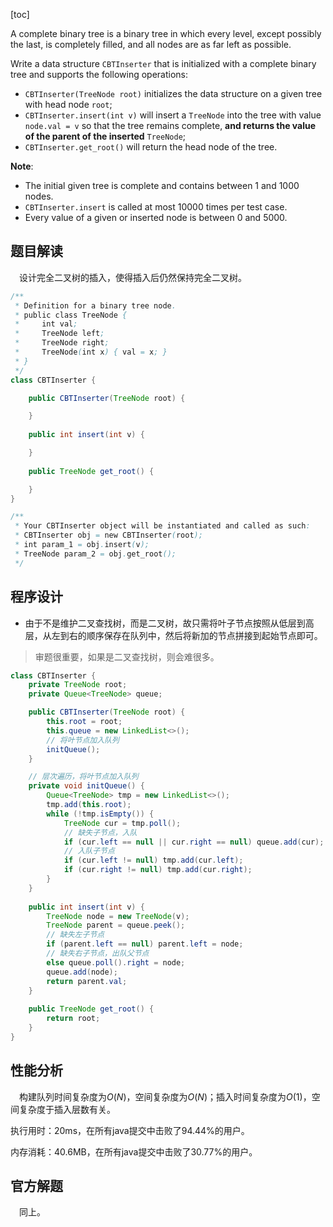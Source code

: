 [toc]

A complete binary tree is a binary tree in which every level, except possibly the last, is completely filled, and all nodes are as far left as possible.

Write a data structure `CBTInserter` that is initialized with a complete binary tree and supports the following operations:

* `CBTInserter(TreeNode root)` initializes the data structure on a given tree with head node `root`;
* `CBTInserter.insert(int v)` will insert a `TreeNode` into the tree with value `node.val = v` so that the tree remains complete, **and returns the value of the parent of the inserted** `TreeNode`;
* `CBTInserter.get_root()` will return the head node of the tree.



**Note**:

* The initial given tree is complete and contains between $1$ and $1000$ nodes.
* `CBTInserter.insert` is called at most $10000$ times per test case.
* Every value of a given or inserted node is between $0$ and $5000$.



## 题目解读

&emsp;设计完全二叉树的插入，使得插入后仍然保持完全二叉树。

```java
/**
 * Definition for a binary tree node.
 * public class TreeNode {
 *     int val;
 *     TreeNode left;
 *     TreeNode right;
 *     TreeNode(int x) { val = x; }
 * }
 */
class CBTInserter {

    public CBTInserter(TreeNode root) {

    }
    
    public int insert(int v) {

    }
    
    public TreeNode get_root() {

    }
}

/**
 * Your CBTInserter object will be instantiated and called as such:
 * CBTInserter obj = new CBTInserter(root);
 * int param_1 = obj.insert(v);
 * TreeNode param_2 = obj.get_root();
 */
```

## 程序设计

* 由于不是维护二叉查找树，而是二叉树，故只需将叶子节点按照从低层到高层，从左到右的顺序保存在队列中，然后将新加的节点拼接到起始节点即可。

> 审题很重要，如果是二叉查找树，则会难很多。

```java
class CBTInserter {
    private TreeNode root;
    private Queue<TreeNode> queue;

    public CBTInserter(TreeNode root) {
        this.root = root;
        this.queue = new LinkedList<>();
        // 将叶节点加入队列
        initQueue();
    }

    // 层次遍历，将叶节点加入队列
    private void initQueue() {
        Queue<TreeNode> tmp = new LinkedList<>();
        tmp.add(this.root);
        while (!tmp.isEmpty()) {
            TreeNode cur = tmp.poll();
            // 缺失子节点，入队
            if (cur.left == null || cur.right == null) queue.add(cur);
            // 入队子节点
            if (cur.left != null) tmp.add(cur.left);
            if (cur.right != null) tmp.add(cur.right);
        }
    }
    
    public int insert(int v) {
        TreeNode node = new TreeNode(v);
        TreeNode parent = queue.peek();
        // 缺失左子节点
        if (parent.left == null) parent.left = node;
        // 缺失右子节点，出队父节点
        else queue.poll().right = node;
        queue.add(node);
        return parent.val;
    }
    
    public TreeNode get_root() {
        return root;
    }
}
```

## 性能分析

&emsp;构建队列时间复杂度为$O(N)$，空间复杂度为$O(N)$；插入时间复杂度为$O(1)$，空间复杂度于插入层数有关。

执行用时：20ms，在所有java提交中击败了94.44%的用户。

内存消耗：40.6MB，在所有java提交中击败了30.77%的用户。

## 官方解题

&emsp;同上。